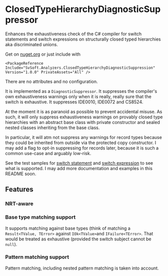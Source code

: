 # ClosedTypeHierarchyDiagnosticSuppressor

Enhances the exhaustiveness check of the C# compiler for switch statements and switch expressions on structurally closed typed hierarchies aka discriminated unions.

Get on [nuget.org](https://www.nuget.org/packages/SvSoft.Analyzers.ClosedTypeHierarchyDiagnosticSuppression) or just include with
```csproj
<PackageReference Include="SvSoft.Analyzers.ClosedTypeHierarchyDiagnosticSuppression" Version="1.0.0" PrivateAssets="All" />
```

There are no attributes and no configuration.

It is implemented as a `DiagnosticSuppressor`.
It suppresses the compiler's own exhaustiveness warnings only when it is really, really sure that the switch is exhaustive.
It suppresses IDE0010, IDE0072 and CS8524.

At the moment it is as paranoid as possible to prevent accidental misuse.
As such, it will only suppress exhaustiveness warnings on provably closed type hierarchies with an abstract base class with private constructor and sealed nested classes inheriting from the base class.

In particular, it will atm not suppress any warnings for record types because they could be inherited from outside via the protected copy constructor.
I may add a flag to opt-in suppressing for records later, because it is such a common use-case and arguably low-risk.

See the test samples for [switch statement](https://github.com/shuebner/ClosedTypeHierarchyDiagnosticSuppressor/blob/main/ClosedTypeHierarchyDiagnosticSuppressor.Tests/SwitchStatementSuppressorTests.cs) and [switch expression](https://github.com/shuebner/ClosedTypeHierarchyDiagnosticSuppressor/blob/main/ClosedTypeHierarchyDiagnosticSuppressor.Tests/SwitchExpressionSuppressorTests.cs) to see what is supported.
I may add more documentation and examples in this README soon.

## Features

### NRT-aware

### Base type matching support

It supports matching against base types (think of matching a `Result<TValue, TError>` against `IOk<TValue>`and `IFailure<TError>`.
That would be treated as exhaustive (provided the switch subject cannot be `null`).

### Pattern matching support

Pattern matching, including nested pattern matching is taken into account.
